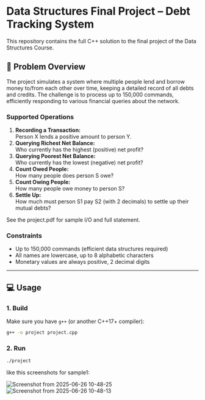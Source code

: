 # Data Structures Final Project – Debt Tracking System

This repository contains the full C++ solution to the final project of the Data Structures Course.

## 🚩 Problem Overview

The project simulates a system where multiple people lend and borrow money to/from each other over time, keeping a detailed record of all debts and credits. The challenge is to process up to 150,000 commands, efficiently responding to various financial queries about the network.

### Supported Operations

1. **Recording a Transaction:**  
   Person X lends a positive amount to person Y.
2. **Querying Richest Net Balance:**  
   Who currently has the highest (positive) net profit?
3. **Querying Poorest Net Balance:**  
   Who currently has the lowest (negative) net profit?
4. **Count Owed People:**  
   How many people does person S owe?
5. **Count Owing People:**  
   How many people owe money to person S?
6. **Settle Up:**  
   How much must person S1 pay S2 (with 2 decimals) to settle up their mutual debts?

See the project.pdf for sample I/O and full statement.

### Constraints

- Up to 150,000 commands (efficient data structures required)
- All names are lowercase, up to 8 alphabetic characters
- Monetary values are always positive, 2 decimal digits

---

## 💻 Usage

### 1. Build

Make sure you have `g++` (or another C++17+ compiler):

```bash
g++ -o project project.cpp
```

### 2. Run
```bash
./project
```

like this screenshots for sample1:

![Screenshot from 2025-06-26 10-48-25](https://github.com/user-attachments/assets/210932e2-d532-44c0-ab75-61bd7ff84a67)
![Screenshot from 2025-06-26 10-48-13](https://github.com/user-attachments/assets/436c3c13-4148-40dd-bdfa-73ea800b7138)




